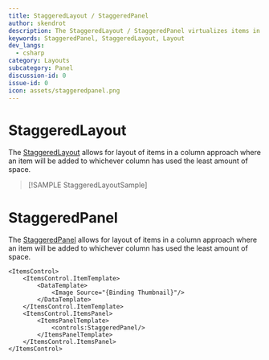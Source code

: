 ```yaml
---
title: StaggeredLayout / StaggeredPanel
author: skendrot
description: The StaggeredLayout / StaggeredPanel virtualizes items in a column approach where an item will be added to whichever column has used the least amount of space.
keywords: StaggeredPanel, StaggeredLayout, Layout
dev_langs:
  - csharp
category: Layouts
subcategory: Panel
discussion-id: 0
issue-id: 0
icon: assets/staggeredpanel.png
---
```


# StaggeredLayout

The [StaggeredLayout](/dotnet/api/microsoft.toolkit.uwp.ui.controls.staggeredlayout) allows for layout of items in a column approach where an item will be added to whichever column has used the least amount of space.

> [!SAMPLE StaggeredLayoutSample]

# StaggeredPanel

The [StaggeredPanel](/dotnet/api/microsoft.toolkit.uwp.ui.controls.staggeredpanel) allows for layout of items in a column approach where an item will be added to whichever column has used the least amount of space.

```xaml
<ItemsControl>
    <ItemsControl.ItemTemplate>
        <DataTemplate>
            <Image Source="{Binding Thumbnail}"/>
        </DataTemplate>
    </ItemsControl.ItemTemplate>
    <ItemsControl.ItemsPanel>
        <ItemsPanelTemplate>
            <controls:StaggeredPanel/>
        </ItemsPanelTemplate>
    </ItemsControl.ItemsPanel>
</ItemsControl>
```
